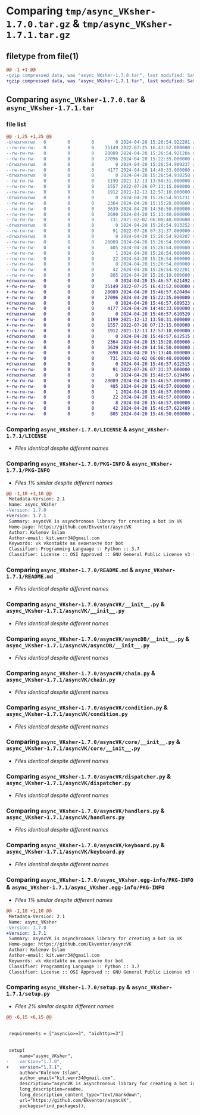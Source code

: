 # Comparing `tmp/async_VKsher-1.7.0.tar.gz` & `tmp/async_VKsher-1.7.1.tar.gz`

## filetype from file(1)

```diff
@@ -1 +1 @@
-gzip compressed data, was "async_VKsher-1.7.0.tar", last modified: Sat Apr 20 15:26:54 2024, max compression
+gzip compressed data, was "async_VKsher-1.7.1.tar", last modified: Sat Apr 20 15:46:57 2024, max compression
```

## Comparing `async_VKsher-1.7.0.tar` & `async_VKsher-1.7.1.tar`

### file list

```diff
@@ -1,25 +1,25 @@
-drwxrwxrwx   0        0        0        0 2024-04-20 15:26:54.922201 async_VKsher-1.7.0/
--rw-rw-rw-   0        0        0    35149 2022-07-25 16:43:52.000000 async_VKsher-1.7.0/LICENSE
--rw-rw-rw-   0        0        0    28089 2024-04-20 15:26:54.921204 async_VKsher-1.7.0/PKG-INFO
--rw-rw-rw-   0        0        0    27096 2024-04-20 15:22:35.000000 async_VKsher-1.7.0/README.md
-drwxrwxrwx   0        0        0        0 2024-04-20 15:26:54.909237 async_VKsher-1.7.0/asyncVK/
--rw-rw-rw-   0        0        0     4177 2024-04-20 14:40:33.000000 async_VKsher-1.7.0/asyncVK/__init__.py
-drwxrwxrwx   0        0        0        0 2024-04-20 15:26:54.910258 async_VKsher-1.7.0/asyncVK/asyncDB/
--rw-rw-rw-   0        0        0     1199 2021-12-13 13:50:31.000000 async_VKsher-1.7.0/asyncVK/asyncDB/__init__.py
--rw-rw-rw-   0        0        0     1557 2022-07-26 07:13:15.000000 async_VKsher-1.7.0/asyncVK/chain.py
--rw-rw-rw-   0        0        0     1912 2021-12-13 12:57:10.000000 async_VKsher-1.7.0/asyncVK/condition.py
-drwxrwxrwx   0        0        0        0 2024-04-20 15:26:54.911231 async_VKsher-1.7.0/asyncVK/core/
--rw-rw-rw-   0        0        0     2364 2024-04-20 15:15:28.000000 async_VKsher-1.7.0/asyncVK/core/__init__.py
--rw-rw-rw-   0        0        0     3639 2024-04-20 14:56:50.000000 async_VKsher-1.7.0/asyncVK/dispatcher.py
--rw-rw-rw-   0        0        0     2690 2024-04-20 15:13:40.000000 async_VKsher-1.7.0/asyncVK/handlers.py
--rw-rw-rw-   0        0        0      731 2021-02-02 06:00:48.000000 async_VKsher-1.7.0/asyncVK/keyboard.py
-drwxrwxrwx   0        0        0        0 2024-04-20 15:26:54.913252 async_VKsher-1.7.0/asyncVK/upload/
--rw-rw-rw-   0        0        0       91 2022-07-26 07:31:37.000000 async_VKsher-1.7.0/asyncVK/upload/__init__.py
-drwxrwxrwx   0        0        0        0 2024-04-20 15:26:54.920207 async_VKsher-1.7.0/async_VKsher.egg-info/
--rw-rw-rw-   0        0        0    28089 2024-04-20 15:26:54.000000 async_VKsher-1.7.0/async_VKsher.egg-info/PKG-INFO
--rw-rw-rw-   0        0        0      405 2024-04-20 15:26:54.000000 async_VKsher-1.7.0/async_VKsher.egg-info/SOURCES.txt
--rw-rw-rw-   0        0        0        1 2024-04-20 15:26:54.000000 async_VKsher-1.7.0/async_VKsher.egg-info/dependency_links.txt
--rw-rw-rw-   0        0        0       22 2024-04-20 15:26:54.000000 async_VKsher-1.7.0/async_VKsher.egg-info/requires.txt
--rw-rw-rw-   0        0        0        8 2024-04-20 15:26:54.000000 async_VKsher-1.7.0/async_VKsher.egg-info/top_level.txt
--rw-rw-rw-   0        0        0       42 2024-04-20 15:26:54.922201 async_VKsher-1.7.0/setup.cfg
--rw-rw-rw-   0        0        0      805 2024-04-20 15:26:19.000000 async_VKsher-1.7.0/setup.py
+drwxrwxrwx   0        0        0        0 2024-04-20 15:46:57.621492 async_VKsher-1.7.1/
+-rw-rw-rw-   0        0        0    35149 2022-07-25 16:43:52.000000 async_VKsher-1.7.1/LICENSE
+-rw-rw-rw-   0        0        0    28089 2024-04-20 15:46:57.620494 async_VKsher-1.7.1/PKG-INFO
+-rw-rw-rw-   0        0        0    27096 2024-04-20 15:22:35.000000 async_VKsher-1.7.1/README.md
+drwxrwxrwx   0        0        0        0 2024-04-20 15:46:57.609523 async_VKsher-1.7.1/asyncVK/
+-rw-rw-rw-   0        0        0     4177 2024-04-20 14:40:33.000000 async_VKsher-1.7.1/asyncVK/__init__.py
+drwxrwxrwx   0        0        0        0 2024-04-20 15:46:57.610520 async_VKsher-1.7.1/asyncVK/asyncDB/
+-rw-rw-rw-   0        0        0     1199 2021-12-13 13:50:31.000000 async_VKsher-1.7.1/asyncVK/asyncDB/__init__.py
+-rw-rw-rw-   0        0        0     1557 2022-07-26 07:13:15.000000 async_VKsher-1.7.1/asyncVK/chain.py
+-rw-rw-rw-   0        0        0     1912 2021-12-13 12:57:10.000000 async_VKsher-1.7.1/asyncVK/condition.py
+drwxrwxrwx   0        0        0        0 2024-04-20 15:46:57.612515 async_VKsher-1.7.1/asyncVK/core/
+-rw-rw-rw-   0        0        0     2364 2024-04-20 15:15:28.000000 async_VKsher-1.7.1/asyncVK/core/__init__.py
+-rw-rw-rw-   0        0        0     3639 2024-04-20 14:56:50.000000 async_VKsher-1.7.1/asyncVK/dispatcher.py
+-rw-rw-rw-   0        0        0     2690 2024-04-20 15:13:40.000000 async_VKsher-1.7.1/asyncVK/handlers.py
+-rw-rw-rw-   0        0        0      731 2021-02-02 06:00:48.000000 async_VKsher-1.7.1/asyncVK/keyboard.py
+drwxrwxrwx   0        0        0        0 2024-04-20 15:46:57.612515 async_VKsher-1.7.1/asyncVK/upload/
+-rw-rw-rw-   0        0        0       91 2022-07-26 07:31:37.000000 async_VKsher-1.7.1/asyncVK/upload/__init__.py
+drwxrwxrwx   0        0        0        0 2024-04-20 15:46:57.619496 async_VKsher-1.7.1/async_VKsher.egg-info/
+-rw-rw-rw-   0        0        0    28089 2024-04-20 15:46:57.000000 async_VKsher-1.7.1/async_VKsher.egg-info/PKG-INFO
+-rw-rw-rw-   0        0        0      405 2024-04-20 15:46:57.000000 async_VKsher-1.7.1/async_VKsher.egg-info/SOURCES.txt
+-rw-rw-rw-   0        0        0        1 2024-04-20 15:46:57.000000 async_VKsher-1.7.1/async_VKsher.egg-info/dependency_links.txt
+-rw-rw-rw-   0        0        0       22 2024-04-20 15:46:57.000000 async_VKsher-1.7.1/async_VKsher.egg-info/requires.txt
+-rw-rw-rw-   0        0        0        8 2024-04-20 15:46:57.000000 async_VKsher-1.7.1/async_VKsher.egg-info/top_level.txt
+-rw-rw-rw-   0        0        0       42 2024-04-20 15:46:57.622489 async_VKsher-1.7.1/setup.cfg
+-rw-rw-rw-   0        0        0      805 2024-04-20 15:46:50.000000 async_VKsher-1.7.1/setup.py
```

### Comparing `async_VKsher-1.7.0/LICENSE` & `async_VKsher-1.7.1/LICENSE`

 * *Files identical despite different names*

### Comparing `async_VKsher-1.7.0/PKG-INFO` & `async_VKsher-1.7.1/PKG-INFO`

 * *Files 1% similar despite different names*

```diff
@@ -1,10 +1,10 @@
 Metadata-Version: 2.1
 Name: async_VKsher
-Version: 1.7.0
+Version: 1.7.1
 Summary: asyncVK is asynchronous library for creating a bot in VK
 Home-page: https://github.com/Ekventor/asyncVK
 Author: Kulenov Islam
 Author-email: kit.werr34@gmail.com
 Keywords: vk vkontakte вк вконтакте бот bot
 Classifier: Programming Language :: Python :: 3.7
 Classifier: License :: OSI Approved :: GNU General Public License v3 (GPLv3)
```

### Comparing `async_VKsher-1.7.0/README.md` & `async_VKsher-1.7.1/README.md`

 * *Files identical despite different names*

### Comparing `async_VKsher-1.7.0/asyncVK/__init__.py` & `async_VKsher-1.7.1/asyncVK/__init__.py`

 * *Files identical despite different names*

### Comparing `async_VKsher-1.7.0/asyncVK/asyncDB/__init__.py` & `async_VKsher-1.7.1/asyncVK/asyncDB/__init__.py`

 * *Files identical despite different names*

### Comparing `async_VKsher-1.7.0/asyncVK/chain.py` & `async_VKsher-1.7.1/asyncVK/chain.py`

 * *Files identical despite different names*

### Comparing `async_VKsher-1.7.0/asyncVK/condition.py` & `async_VKsher-1.7.1/asyncVK/condition.py`

 * *Files identical despite different names*

### Comparing `async_VKsher-1.7.0/asyncVK/core/__init__.py` & `async_VKsher-1.7.1/asyncVK/core/__init__.py`

 * *Files identical despite different names*

### Comparing `async_VKsher-1.7.0/asyncVK/dispatcher.py` & `async_VKsher-1.7.1/asyncVK/dispatcher.py`

 * *Files identical despite different names*

### Comparing `async_VKsher-1.7.0/asyncVK/handlers.py` & `async_VKsher-1.7.1/asyncVK/handlers.py`

 * *Files identical despite different names*

### Comparing `async_VKsher-1.7.0/asyncVK/keyboard.py` & `async_VKsher-1.7.1/asyncVK/keyboard.py`

 * *Files identical despite different names*

### Comparing `async_VKsher-1.7.0/async_VKsher.egg-info/PKG-INFO` & `async_VKsher-1.7.1/async_VKsher.egg-info/PKG-INFO`

 * *Files 1% similar despite different names*

```diff
@@ -1,10 +1,10 @@
 Metadata-Version: 2.1
 Name: async_VKsher
-Version: 1.7.0
+Version: 1.7.1
 Summary: asyncVK is asynchronous library for creating a bot in VK
 Home-page: https://github.com/Ekventor/asyncVK
 Author: Kulenov Islam
 Author-email: kit.werr34@gmail.com
 Keywords: vk vkontakte вк вконтакте бот bot
 Classifier: Programming Language :: Python :: 3.7
 Classifier: License :: OSI Approved :: GNU General Public License v3 (GPLv3)
```

### Comparing `async_VKsher-1.7.0/setup.py` & `async_VKsher-1.7.1/setup.py`

 * *Files 2% similar despite different names*

```diff
@@ -6,15 +6,15 @@
 
 
 requirements = ["asyncio>=3", "aiohttp>=3"]
 
 
 setup(
     name="async_VKsher",
-    version="1.7.0",
+    version="1.7.1",
     author="Kulenov Islam",
     author_email="kit.werr34@gmail.com",
     description="asyncVK is asynchronous library for creating a bot in VK",
     long_description=readme,
     long_description_content_type="text/markdown",
     url="https://github.com/Ekventor/asyncVK",
     packages=find_packages(),
```

